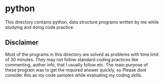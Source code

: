 # python

This directory contains python, data structure programs written by me while studying and doing code practice.


Disclaimer
----------
Most of the programs in this directory are solved as problems with time limit of 30 minutes.
They may not follow standard coding practices like commenting, auther info, that I usually follow etc.
The main purpose of these program was to get the required answer quickly, so Please dont consider this as my code samples while evaluating my coding skills.
